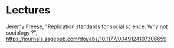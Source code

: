 # Lectures

Jeremy Freese, "Replication standards for social science. Why not sociology ?", https://journals.sagepub.com/doi/abs/10.1177/0049124107306659